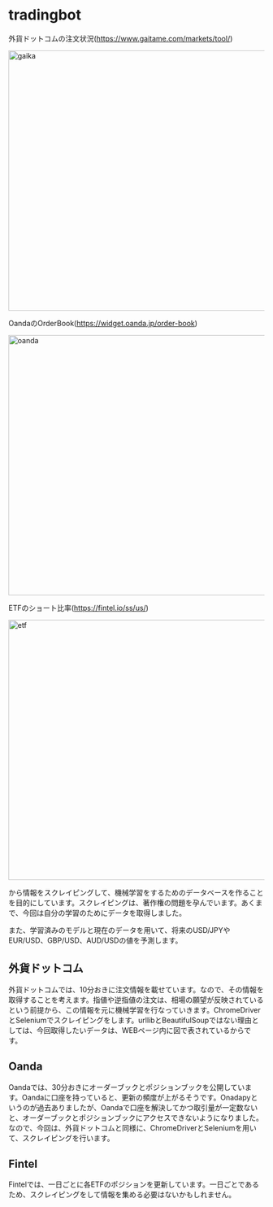 # tradingbot

外貨ドットコムの注文状況(https://www.gaitame.com/markets/tool/)

<img width="512" alt="gaika" src="https://user-images.githubusercontent.com/44596652/122717984-51485b80-d2a7-11eb-956b-ac69b76b62bd.png">

OandaのOrderBook(https://widget.oanda.jp/order-book)

<img width="512" alt="oanda" src="https://user-images.githubusercontent.com/44596652/122717991-54dbe280-d2a7-11eb-9258-84f2f8dac990.png">

ETFのショート比率(https://fintel.io/ss/us/)

<img width="512" alt="etf" src="https://user-images.githubusercontent.com/44596652/122717942-4392d600-d2a7-11eb-919e-cf5803eeb89d.png">

から情報をスクレイピングして、機械学習をするためのデータベースを作ることを目的にしています。スクレイピングは、著作権の問題を孕んでいます。あくまで、今回は自分の学習のためにデータを取得しました。

また、学習済みのモデルと現在のデータを用いて、将来のUSD/JPYやEUR/USD、GBP/USD、AUD/USDの値を予測します。

## 外貨ドットコム

外貨ドットコムでは、10分おきに注文情報を載せています。なので、その情報を取得することを考えます。指値や逆指値の注文は、相場の願望が反映されているという前提から、この情報を元に機械学習を行なっていきます。ChromeDriverとSeleniumでスクレイピングをします。urllibとBeautifulSoupではない理由としては、今回取得したいデータは、WEBページ内に図で表されているからです。

## Oanda
Oandaでは、30分おきにオーダーブックとポジションブックを公開しています。Oandaに口座を持っていると、更新の頻度が上がるそうです。Onadapyというのが過去ありましたが、Oandaで口座を解決してかつ取引量が一定数ないと、オーダーブックとポジションブックにアクセスできないようになりました。なので、今回は、外貨ドットコムと同様に、ChromeDriverとSeleniumを用いて、スクレイピングを行います。

## Fintel
Fintelでは、一日ごとに各ETFのポジションを更新しています。一日ごとであるため、スクレイピングをして情報を集める必要はないかもしれません。
